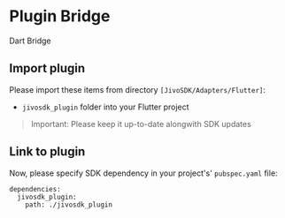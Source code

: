 # Plugin Bridge

Dart Bridge

## Import plugin

Please import these items from directory `[JivoSDK/Adapters/Flutter]`:
- `jivosdk_plugin` folder into your Flutter project

> Important: Please keep it up-to-date alongwith SDK updates

## Link to plugin

Now, please specify SDK dependency in your project's' `pubspec.yaml` file:
```
dependencies:
  jivosdk_plugin:
    path: ./jivosdk_plugin
```
